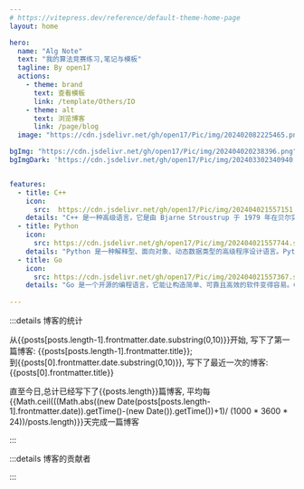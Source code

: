 ```yaml
---
# https://vitepress.dev/reference/default-theme-home-page
layout: home

hero:
  name: "Alg Note"
  text: "我的算法竞赛练习,笔记与模板"
  tagline: By open17
  actions:
    - theme: brand
      text: 查看模板
      link: /template/Others/IO
    - theme: alt
      text: 浏览博客
      link: /page/blog
  image: "https://cdn.jsdelivr.net/gh/open17/Pic/img/202402082225465.png"

bgImg: "https://cdn.jsdelivr.net/gh/open17/Pic/img/202404020238396.png"
bgImgDark: 'https://cdn.jsdelivr.net/gh/open17/Pic/img/202403302340940.png'


features:
  - title: C++
    icon: 
      src:  https://cdn.jsdelivr.net/gh/open17/Pic/img/202404021557151.svg
    details: "C++ 是一种高级语言，它是由 Bjarne Stroustrup 于 1979 年在贝尔实验室开始设计开发的。C++ 进一步扩充和完善了 C 语言，是一种面向对象的程序设计语言"
  - title: Python
    icon: 
      src: https://cdn.jsdelivr.net/gh/open17/Pic/img/202404021557744.svg
    details: "Python 是一种解释型、面向对象、动态数据类型的高级程序设计语言。Python 由 Guido van Rossum 于 1989 年底发明，第一个公开发行版发行于 1991 年。"
  - title: Go
    icon: 
      src: https://cdn.jsdelivr.net/gh/open17/Pic/img/202404021557367.svg
    details: "Go 是一个开源的编程语言，它能让构造简单、可靠且高效的软件变得容易。Go是从2007年末由Robert Griesemer, Rob Pike, Ken Thompson主持开发，并最终于2009年11月开源。"
    
---
```


<script setup> 
import {data as posts} from '../node_modules/vitepress-theme-open17/libs/posts.data.js' 

import { VPTeamMembers } from 'vitepress/theme'

const webSvg=`<svg xmlns="http://www.w3.org/2000/svg" fill="none" viewBox="0 0 24 24" stroke-width="1.5" stroke="currentColor" class="w-6 h-6">
  <path stroke-linecap="round" stroke-linejoin="round" d="M13.5 16.875h3.375m0 0h3.375m-3.375 0V13.5m0 3.375v3.375M6 10.5h2.25a2.25 2.25 0 0 0 2.25-2.25V6a2.25 2.25 0 0 0-2.25-2.25H6A2.25 2.25 0 0 0 3.75 6v2.25A2.25 2.25 0 0 0 6 10.5Zm0 9.75h2.25A2.25 2.25 0 0 0 10.5 18v-2.25a2.25 2.25 0 0 0-2.25-2.25H6a2.25 2.25 0 0 0-2.25 2.25V18A2.25 2.25 0 0 0 6 20.25Zm9.75-9.75H18a2.25 2.25 0 0 0 2.25-2.25V6A2.25 2.25 0 0 0 18 3.75h-2.25A2.25 2.25 0 0 0 13.5 6v2.25a2.25 2.25 0 0 0 2.25 2.25Z" />
</svg>
`;

const contributers = [
  {
    avatar: 'https://camo.githubusercontent.com/a39422b1f8c7b28c67af50d4216b618b220946624ce7558461b2396ced787fa5/68747470733a2f2f7777772e6f70656e31372e7669702f6c6f676f2e706e67',
    name: 'open17',
    title: 'the builder of this repositories',
    links: [
      { icon: 'github', link: 'https://github.com/open17/' },
      {icon:{svg: webSvg},link: 'https://open17.vip'}
    ]
  },
]
</script>


:::details 博客的统计

从{{posts[posts.length-1].frontmatter.date.substring(0,10)}}开始, 写下了第一篇博客: {{posts[posts.length-1].frontmatter.title}};  
到{{posts[0].frontmatter.date.substring(0,10)}}, 写下了最近一次的博客: {{posts[0].frontmatter.title}}

直至今日,总计已经写下了{{posts.length}}篇博客, 平均每{{Math.ceil(((Math.abs((new Date(posts[posts.length-1].frontmatter.date)).getTime()-(new Date()).getTime())+1)/ (1000 * 3600 * 24))/posts.length)}}天完成一篇博客

:::

:::details 博客的贡献者

<VPTeamMembers size="medium" :members="contributers" />

:::




